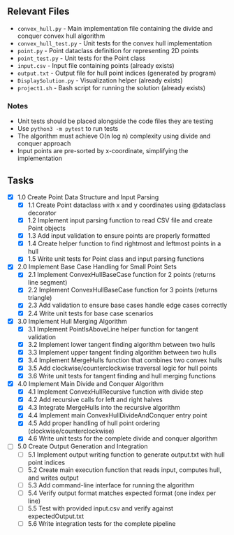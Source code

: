 ## Relevant Files

- `convex_hull.py` - Main implementation file containing the divide and conquer convex hull algorithm
- `convex_hull_test.py` - Unit tests for the convex hull implementation
- `point.py` - Point dataclass definition for representing 2D points
- `point_test.py` - Unit tests for the Point class
- `input.csv` - Input file containing points (already exists)
- `output.txt` - Output file for hull point indices (generated by program)
- `DisplaySolution.py` - Visualization helper (already exists)
- `project1.sh` - Bash script for running the solution (already exists)

### Notes

- Unit tests should be placed alongside the code files they are testing
- Use `python3 -m pytest` to run tests
- The algorithm must achieve O(n log n) complexity using divide and conquer approach
- Input points are pre-sorted by x-coordinate, simplifying the implementation

## Tasks

- [x] 1.0 Create Point Data Structure and Input Parsing
  - [x] 1.1 Create Point dataclass with x and y coordinates using @dataclass decorator
  - [x] 1.2 Implement input parsing function to read CSV file and create Point objects
  - [x] 1.3 Add input validation to ensure points are properly formatted
  - [x] 1.4 Create helper function to find rightmost and leftmost points in a hull
  - [x] 1.5 Write unit tests for Point class and input parsing functions

- [x] 2.0 Implement Base Case Handling for Small Point Sets
  - [x] 2.1 Implement ConvexHullBaseCase function for 2 points (returns line segment)
  - [x] 2.2 Implement ConvexHullBaseCase function for 3 points (returns triangle)
  - [x] 2.3 Add validation to ensure base cases handle edge cases correctly
  - [x] 2.4 Write unit tests for base case scenarios

- [x] 3.0 Implement Hull Merging Algorithm
  - [x] 3.1 Implement PointIsAboveLine helper function for tangent validation
  - [x] 3.2 Implement lower tangent finding algorithm between two hulls
  - [x] 3.3 Implement upper tangent finding algorithm between two hulls
  - [x] 3.4 Implement MergeHulls function that combines two convex hulls
  - [x] 3.5 Add clockwise/counterclockwise traversal logic for hull points
  - [x] 3.6 Write unit tests for tangent finding and hull merging functions

- [x] 4.0 Implement Main Divide and Conquer Algorithm
  - [x] 4.1 Implement ConvexHullRecursive function with divide step
  - [x] 4.2 Add recursive calls for left and right halves
  - [x] 4.3 Integrate MergeHulls into the recursive algorithm
  - [x] 4.4 Implement main ConvexHullDivideAndConquer entry point
  - [x] 4.5 Add proper handling of hull point ordering (clockwise/counterclockwise)
  - [x] 4.6 Write unit tests for the complete divide and conquer algorithm

- [ ] 5.0 Create Output Generation and Integration
  - [ ] 5.1 Implement output writing function to generate output.txt with hull point indices
  - [ ] 5.2 Create main execution function that reads input, computes hull, and writes output
  - [ ] 5.3 Add command-line interface for running the algorithm
  - [ ] 5.4 Verify output format matches expected format (one index per line)
  - [ ] 5.5 Test with provided input.csv and verify against expectedOutput.txt
  - [ ] 5.6 Write integration tests for the complete pipeline
